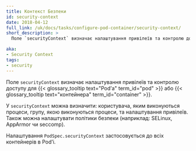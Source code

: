 ```yaml
---
title: Контекст Безпеки
id: security-context
date: 2018-04-12
full_link: /uk/docs/tasks/configure-pod-container/security-context/
short_description: >
  Поле `securityContext` визначає налаштування привілеїв та контролю доступу для Podʼа або контейнера.

aka:
- Security Context
tags:
- security
---
```


Поле `securityContext` визначає налаштування привілеїв та контролю доступу для {{< glossary_tooltip text="Podʼа" term_id="pod" >}} або {{< glossary_tooltip text="контейнера" term_id="container" >}}.

<!--more-->

У `securityContext` можна визначити: користувача, яким виконуються процеси, групу, якою виконуються процеси, та налаштування привілеїв. Також можна налаштувати політики безпеки (наприклад: SELinux, AppArmor чи seccomp).

Налаштування `PodSpec.securityContext` застосовується до всіх контейнерів в Podʼі.
